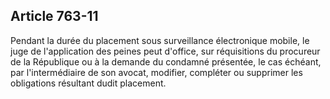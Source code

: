 Article 763-11
----
Pendant la durée du placement sous surveillance électronique mobile, le juge de
l'application des peines peut d'office, sur réquisitions du procureur de la
République ou à la demande du condamné présentée, le cas échéant, par
l'intermédiaire de son avocat, modifier, compléter ou supprimer les obligations
résultant dudit placement.
